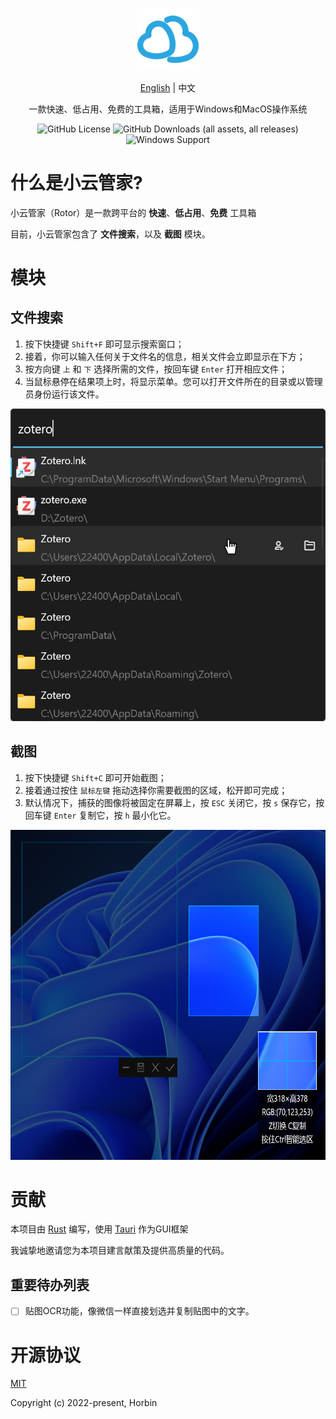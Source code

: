 <p align="center"><a href="https://github.com/Horbin-Magician/rotor-rs" target="_blank" rel="noopener noreferrer"><img width="100" src="../public/assets/logo.png" alt="Rotor logo"></a></p>

<p align="center">
<a href="../README.md">English</a>
<span> | </span>
<span>中文</span>
</p>

<p align="center"><span>一款快速、低占用、免费的工具箱，适用于Windows和MacOS操作系统</span></p>

<div align="center">

![GitHub License](https://img.shields.io/github/license/Horbin-Magician/rotor)
![GitHub Downloads (all assets, all releases)](https://img.shields.io/github/downloads/Horbin-Magician/rotor/total)
![Windows Support](https://img.shields.io/badge/Windows-0078D6?style=flat&logo=windows&logoColor=white)

</div>

# 什么是小云管家?

小云管家（Rotor）是一款跨平台的 **快速**、**低占用**、**免费** 工具箱

目前，小云管家包含了 **文件搜索**，以及 **截图** 模块。

# 模块

## 文件搜索

1. 按下快捷键 `Shift+F` 即可显示搜索窗口；
2. 接着，你可以输入任何关于文件名的信息，相关文件会立即显示在下方；
3. 按方向键 `上` 和 `下` 选择所需的文件，按回车键 `Enter` 打开相应文件； 
4. 当鼠标悬停在结果项上时，将显示菜单。您可以打开文件所在的目录或以管理员身份运行该文件。

<div align=center>
<img src="./search_demo.png" width="521" height="500"> 
</div>

## 截图

1. 按下快捷键 `Shift+C` 即可开始截图；
2. 接着通过按住 `鼠标左键` 拖动选择你需要截图的区域，松开即可完成；
3. 默认情况下，捕获的图像将被固定在屏幕上，按 `ESC` 关闭它，按 `s` 保存它，按回车键 `Enter` 复制它，按 `h` 最小化它。

<div align=center>
<img src="./screenshot_demo.png" width="671" height="528"> 
</div>

# 贡献

本项目由 [Rust](https://www.rust-lang.org/) 编写，使用 [Tauri](https://github.com/tauri-apps/tauri/) 作为GUI框架

我诚挚地邀请您为本项目建言献策及提供高质量的代码。

## 重要待办列表

- [ ] 贴图OCR功能，像微信一样直接划选并复制贴图中的文字。

# 开源协议

[MIT](https://opensource.org/licenses/MIT)

Copyright (c) 2022-present, Horbin
